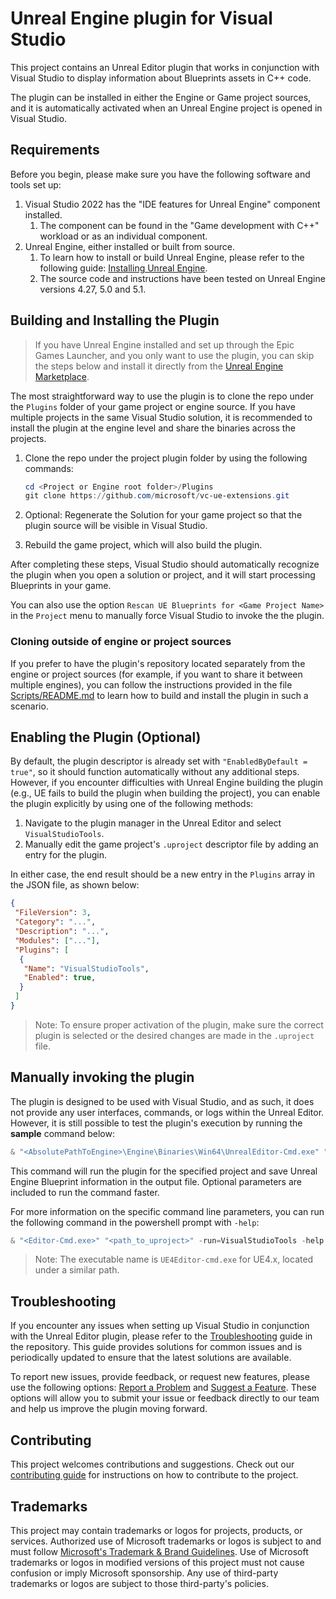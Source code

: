 # Unreal Engine plugin for Visual Studio

This project contains an Unreal Editor plugin that works in conjunction with Visual Studio to display information about Blueprints assets in C++ code. 

The plugin can be installed in either the Engine or Game project sources, and it is automatically activated when an Unreal Engine project is opened in Visual Studio.

## Requirements

Before you begin, please make sure you have the following software and tools set up:

1. Visual Studio 2022 has the "IDE features for Unreal Engine" component installed.
   1. The component can be found in the "Game development with C++" workload or as an individual component.
2. Unreal Engine, either installed or built from source.
   1. To learn how to install or build Unreal Engine, please refer to the following guide: [Installing Unreal Engine](https://docs.unrealengine.com/5.0/en-US/installing-unreal-engine).
   1. The source code and instructions have been tested on Unreal Engine versions 4.27, 5.0 and 5.1.

## Building and Installing the Plugin

> If you have Unreal Engine installed and set up through the Epic Games Launcher, and you only want to use the plugin, you can skip the steps below and install it directly from the [Unreal Engine Marketplace](https://aka.ms/vsueplugin).

The most straightforward way to use the plugin is to clone the repo under the `Plugins` folder of your game project or engine source. If you have multiple projects in the same Visual Studio solution, it is recommended to install the plugin at the engine level and share the binaries across the projects.

1. Clone the repo under the project plugin folder by using the following commands:

   ```powershell
   cd <Project or Engine root folder>/Plugins
   git clone https://github.com/microsoft/vc-ue-extensions.git
   ```

2. Optional: Regenerate the Solution for your game project so that the plugin source will be visible in Visual Studio.
3. Rebuild the game project, which will also build the plugin.

After completing these steps, Visual Studio should automatically recognize the plugin when you open a solution or project, and it will start processing Blueprints in your game.

You can also use the option `Rescan UE Blueprints for <Game Project Name>` in the `Project` menu to manually force Visual Studio to invoke the the plugin.

### Cloning outside of engine or project sources

If you prefer to have the plugin's repository located separately from the engine or project sources (for example, if you want to share it between multiple engines), you can follow the instructions provided in the file [Scripts/README.md](Scripts/README.md) to learn how to build and install the plugin in such a scenario.

## Enabling the Plugin (Optional)

By default, the plugin descriptor is already set with `"EnabledByDefault = true"`, so it should function automatically without any additional steps. However, if you encounter difficulties with Unreal Engine building the plugin (e.g., UE fails to build the plugin when building the project), you can enable the plugin explicitly by using one of the following methods:

1. Navigate to the plugin manager in the Unreal Editor and select `VisualStudioTools`.
2. Manually edit the game project's `.uproject` descriptor file by adding an entry for the plugin.

In either case, the end result should be a new entry in the `Plugins` array in the JSON file, as shown below:

```JSON
{
 "FileVersion": 3,
 "Category": "...",
 "Description": "...",
 "Modules": ["..."],
 "Plugins": [
  {
   "Name": "VisualStudioTools",
   "Enabled": true,
  }
 ]
}
```
>Note: To ensure proper activation of the plugin, make sure the correct plugin is selected or the desired changes are made in the `.uproject` file.

## Manually invoking the plugin

The plugin is designed to be used with Visual Studio, and as such, it does not provide any user interfaces, commands, or logs within the Unreal Editor. However, it is still possible to test the plugin's execution by running the **sample** command below: 

```powershell
& "<AbsolutePathToEngine>\Engine\Binaries\Win64\UnrealEditor-Cmd.exe" "$Env:UserProfile\Unreal Projects\EmptyProject\EmptyProject.uproject" -run=VisualStudioTools -output "$Env:Temp\vs-ue-tools.json" [-unattended -noshadercompile -nosound -nullrhi -nocpuprofilertrace -nocrashreports -nosplash]
```

This command will run the plugin for the specified project and save Unreal Engine Blueprint information in the output file. Optional parameters are included to run the command faster.

For more information on the specific command line parameters, you can run the following command in the powershell prompt with `-help`:

```powershell
& "<Editor-Cmd.exe>" "<path_to_uproject>" -run=VisualStudioTools -help [-unattended -noshadercompile -nosound -nullrhi -nocpuprofilertrace -nocrashreports -nosplash]
```

>Note: The executable name is `UE4Editor-cmd.exe` for UE4.x, located under a similar path.

## Troubleshooting

If you encounter any issues when setting up Visual Studio in conjunction with the Unreal Editor plugin, please refer to the [Troubleshooting](https://github.com/microsoft/vc-ue-extensions/blob/main/Docs/Troubleshooting.md) guide in the repository. This guide provides solutions for common issues and is periodically updated to ensure that the latest solutions are available.

To report new issues, provide feedback, or request new features, please use the following options: [Report a Problem](https://aka.ms/feedback/cpp/unrealengine/report) and [Suggest a Feature](https://aka.ms/feedback/cpp/unrealengine/suggest). These options will allow you to submit your issue or feedback directly to our team and help us improve the plugin moving forward.

## Contributing
This project welcomes contributions and suggestions. Check out our [contributing guide](CONTRIBUTING.md) for instructions on how to contribute to the project.

## Trademarks

This project may contain trademarks or logos for projects, products, or services. Authorized use of Microsoft trademarks or logos is subject to and must follow [Microsoft's Trademark & Brand Guidelines](https://www.microsoft.com/en-us/legal/intellectualproperty/trademarks/usage/general).
Use of Microsoft trademarks or logos in modified versions of this project must not cause confusion or imply Microsoft sponsorship.
Any use of third-party trademarks or logos are subject to those third-party's policies.